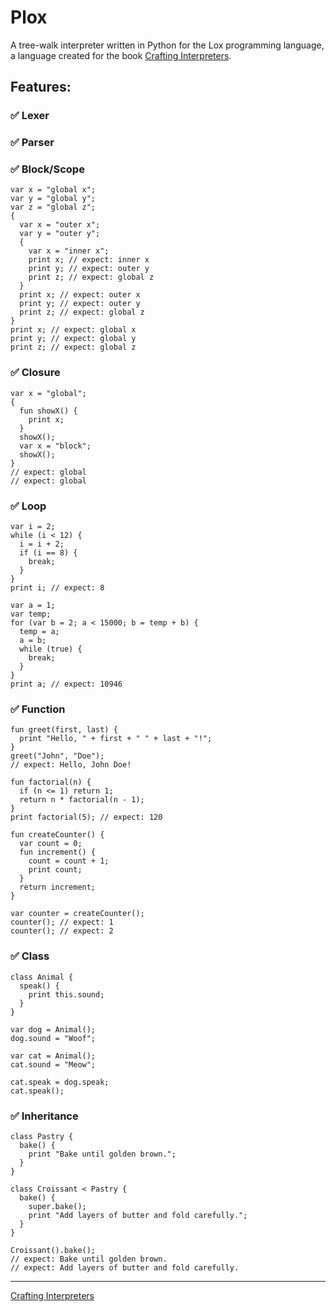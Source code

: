# Plox

A tree-walk interpreter written in Python for the Lox programming language, a language created for the book [Crafting Interpreters](http://craftinginterpreters.com/).

## Features:

### ✅ Lexer

### ✅ Parser

### ✅ Block/Scope

```lox
var x = "global x";
var y = "global y";
var z = "global z";
{
  var x = "outer x";
  var y = "outer y";
  {
    var x = "inner x";
    print x; // expect: inner x
    print y; // expect: outer y
    print z; // expect: global z
  }
  print x; // expect: outer x
  print y; // expect: outer y
  print z; // expect: global z
}
print x; // expect: global x
print y; // expect: global y
print z; // expect: global z
```

### ✅ Closure

```lox
var x = "global";
{
  fun showX() {
    print x;
  }
  showX();
  var x = "block";
  showX();
}
// expect: global
// expect: global
```

### ✅ Loop

```lox
var i = 2;
while (i < 12) {
  i = i + 2;
  if (i == 8) {
    break;
  }
}
print i; // expect: 8

var a = 1;
var temp;
for (var b = 2; a < 15000; b = temp + b) {
  temp = a;
  a = b;
  while (true) {
    break;
  }
}
print a; // expect: 10946
```

### ✅ Function

```lox
fun greet(first, last) {
  print "Hello, " + first + " " + last + "!";
}
greet("John", "Doe");
// expect: Hello, John Doe!

fun factorial(n) {
  if (n <= 1) return 1;
  return n * factorial(n - 1);
}
print factorial(5); // expect: 120

fun createCounter() {
  var count = 0;
  fun increment() {
    count = count + 1;
    print count;
  }
  return increment;
}

var counter = createCounter();
counter(); // expect: 1
counter(); // expect: 2
```

### ✅ Class

```lox
class Animal {
  speak() {
    print this.sound;
  }
}

var dog = Animal();
dog.sound = "Woof";

var cat = Animal();
cat.sound = "Meow";

cat.speak = dog.speak;
cat.speak();
```

### ✅ Inheritance

```lox
class Pastry {
  bake() {
    print "Bake until golden brown.";
  }
}

class Croissant < Pastry {
  bake() {
    super.bake();
    print "Add layers of butter and fold carefully.";
  }
}

Croissant().bake();
// expect: Bake until golden brown.
// expect: Add layers of butter and fold carefully.
```

---

[Crafting Interpreters](http://craftinginterpreters.com/)
